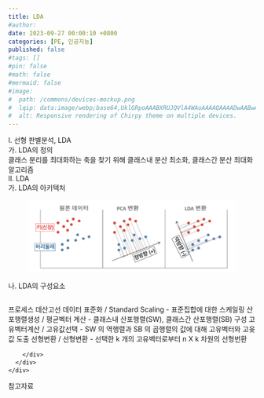 ```yaml
---
title: LDA
#author: 
date: 2023-09-27 00:00:10 +0800
categories: [PE, 인공지능]
published: false
#tags: []
#pin: false
#math: false
#mermaid: false
#image:
#  path: /commons/devices-mockup.png
#  lqip: data:image/webp;base64,UklGRpoAAABXRUJQVlA4WAoAAAAQAAAADwAABwAAQUxQSDIAAAARL0AmbZurmr57yyIiqE8oiG0bejIYEQTgqiDA9vqnsUSI6H+oAERp2HZ65qP/VIAWAFZQOCBCAAAA8AEAnQEqEAAIAAVAfCWkAALp8sF8rgRgAP7o9FDvMCkMde9PK7euH5M1m6VWoDXf2FkP3BqV0ZYbO6NA/VFIAAAA
#  alt: Responsive rendering of Chirpy theme on multiple devices.
---
```


<div class="post-wrap">
  <div class="para">
    <div class="para-title">
      I. 선형 판별분석, LDA
    </div>
    <div class="para-cntnt">
      <div class="para">
        <div class="para-title">
          가. LDA의 정의
        </div>
        <div class="para-cntnt">
            클래스 분리를 최대화하는 축을 찾기 위해 클래스내 분산 최소화, 클래스간 분산 최대화 알고리즘
        </div>
      </div>
    </div>
  </div>
  
  <div class="para">
    <div class="para-title">
      II. LDA
    </div>
    <div class="para-cntnt">
      <div class="para">
        <div class="para-title">
          가. LDA의 아키텍처
        </div>
        <div class="para-cntnt">
          <figure class="post-figure">
            <img src="/assets/img/posts/LDA.png" alt="LDA">
<!--            <figcaption>Source: Unveiling the Metaverse: Exploring Emerging Trends, Multifaceted Perspectives, and Future Challenges</figcaption>-->
          </figure>
        </div>
      </div>
      <div class="para">
        <div class="para-title">
          나. LDA의 구성요소
        </div>
        <div class="para-cntnt">
          <table class="post-table">
          </table>
          프로세스 데산고선
  데이터 표준화 / Standard Scaling - 표준집합에 대한 스케일링
  산포행렬생성 / 평균벡터 계산 - 클래스내 산포행렬(SW), 클래스간 산포행렬(SB) 구성
  고유벡터계산 / 고유값선택 - SW 의 역행렬과 SB 의 곱행렬의 값에 대해 고유벡터와 고윳값 도출
  선형변환 / 선형변환 - 선택한 k 개의 고유벡터로부터 n X k 차원의 선형번환

        </div>
      </div>
    </div>
  </div>

  <div class="refr-wrap">
    <div class="refr-title">
        참고자료
    </div>
    <ol class="refr-list">
    <!--    <li>(나현식, 최대선) <a target="_blank" href="https://scienceon.kisti.re.kr/commons/util/originalView.do?cn=JAKO202225948430499&oCn=JAKO202225948430499&dbt=JAKO&journal=NJOU00291864">메타버스 보안 위협 요소 및 대응 방안 검토</a></li>-->
    <!--    <li>(M. Uddin, S. Manickam, H. Ullah, M. Obaidat and A. Dandoush) <a target="_blank" href="https://ieeexplore.ieee.org/abstract/document/10138386">Unveiling the Metaverse: Exploring Emerging Trends, Multifaceted Perspectives, and Future Challenges</a></li>-->
    </ol>
  </div>
</div>
